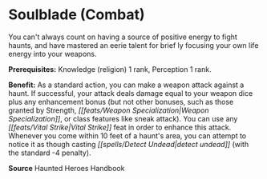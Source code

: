 ﻿---
cssclass: [feats]

---
# Soulblade (Combat)

You can't always count on having a source of positive energy to fight haunts, and have mastered an eerie talent for brief ly focusing your own life energy into your weapons.

**Prerequisites:** Knowledge (religion) 1 rank, Perception 1 rank.

**Benefit:** As a standard action, you can make a weapon attack against a haunt. If successful, your attack deals damage equal to your weapon dice plus any enhancement bonus (but not other bonuses, such as those granted by Strength, _[[feats/Weapon Specialization|Weapon Specialization]]_, or class features like sneak attack). You can use any _[[feats/Vital Strike|Vital Strike]]_ feat in order to enhance this attack. Whenever you come within 10 feet of a haunt's area, you can attempt to notice it as though casting _[[spells/Detect Undead|detect undead]]_ (with the standard -4 penalty).

**Source** Haunted Heroes Handbook